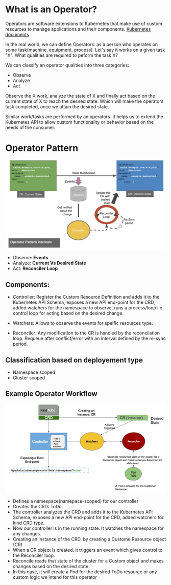 # What is an Operator?

Operators are software extensions to Kubernetes that make use of custom resources to manage applications and their components. [Kubernetes documents](https://kubernetes.io/docs/concepts/extend-kubernetes/operator/)

In the real world, we can define Operators: as a person who operates on some task(machine, equipment, process). Let's say it works on a given task "X". What qualities are required to peform the task X?

We can classify an operator qualities into three categories:

* Observe
* Analyze
* Act

Observe the X work, analyze the state of X and finally act based on the current state of X to reach the desired state. Which will make the operators task completed, once we attain the desired state.

Similar work/tasks are performed by an operators. It helps us to extend the Kubernetes API to allow custom functionality or behavior based on the needs of the consumer.

# Operator Pattern 

![Operator internals](images/operator-internals.png)

* Observe: __Events__
* Analyze: __Current Vs Desired State__
* Act: __Reconciler Loop__

## Components: 

* Controller: Register the Custom Resource Definition and adds it to the Kubernetes API Schema, exposes a new API end-point for the CRD, added watchers for the namespace to observe, runs a process/loop i.e control loop for acting based on the desired change.

* Watchers: Allows to observe the events for speific resources type.

* Reconciler: Any modification to the CR is handled by the reconcilation loop. Requeue after conflict/error with an interval defined by the re-sync period. 


## Classification based on deployement type
* Namespace scoped
* Cluster scoped

## Example Operator Workflow

![Operator workflow](images/operator-workflow.png)

* Defines a namespace(namepace-scoped) for our controller
* Creates the CRD: ToDo.
* The controller analyzes the CRD and adds it to the Kubernetes API Schema, exposes a new API end-point for the CRD, added watchers for kind CRD type.
* Now our controller is in the running state. It watches the namespace for any changes.
* Creating an instance of the CRD, by creating a Custome Resource object (CR)
* When a CR object is created. it triggers an event which gives control to the Reconciler loop.
* Reconcile reads that state of the cluster for a Custom object and makes changes based on the desired state.
* In this case, it will create a Pod for the desired ToDo resource or any custom logic we intend for this operator
